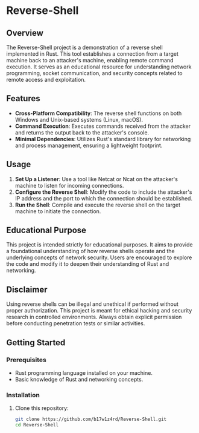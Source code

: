 # Reverse-Shell

## Overview

The Reverse-Shell project is a demonstration of a reverse shell implemented in Rust. This tool establishes a connection from a target machine back to an attacker's machine, enabling remote command execution. It serves as an educational resource for understanding network programming, socket communication, and security concepts related to remote access and exploitation.

## Features

- **Cross-Platform Compatibility**: The reverse shell functions on both Windows and Unix-based systems (Linux, macOS).
- **Command Execution**: Executes commands received from the attacker and returns the output back to the attacker's console.
- **Minimal Dependencies**: Utilizes Rust's standard library for networking and process management, ensuring a lightweight footprint.

## Usage

1. **Set Up a Listener**: Use a tool like Netcat or Ncat on the attacker's machine to listen for incoming connections.
2. **Configure the Reverse Shell**: Modify the code to include the attacker's IP address and the port to which the connection should be established.
3. **Run the Shell**: Compile and execute the reverse shell on the target machine to initiate the connection.

## Educational Purpose

This project is intended strictly for educational purposes. It aims to provide a foundational understanding of how reverse shells operate and the underlying concepts of network security. Users are encouraged to explore the code and modify it to deepen their understanding of Rust and networking.

## Disclaimer

Using reverse shells can be illegal and unethical if performed without proper authorization. This project is meant for ethical hacking and security research in controlled environments. Always obtain explicit permission before conducting penetration tests or similar activities.

## Getting Started

### Prerequisites

- Rust programming language installed on your machine.
- Basic knowledge of Rust and networking concepts.

### Installation

1. Clone this repository:
   ```bash
   git clone https://github.com/b17w1z4rd/Reverse-Shell.git
   cd Reverse-Shell
